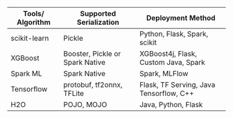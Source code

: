 | Tools/ Algorithm | Supported Serialization | Deployment Method |
| --- | --- | --- |
| scikit-learn | Pickle | Python, Flask, Spark, scikit |
| XGBoost | Booster, Pickle or Spark Native | XGBoost4j, Flask, Custom Java, Spark |
| Spark ML | Spark Native | Spark, MLFlow |
| Tensorflow | protobuf, tf2onnx, TFLite | Flask, TF Serving, Java Tensorflow, C++ |
| H2O | POJO, MOJO | Java, Python, Flask |